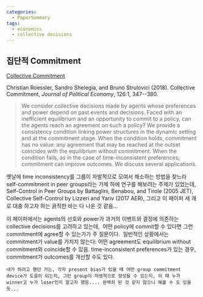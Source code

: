 ```yaml
---
categories:
  - PaperSummary
tags:
  - economics
  - collective decisions
---
```


## 집단적 Commitment

[Collective Commitment](https://www.journals.uchicago.edu/doi/abs/10.1086/694294)

Christian Roessler, Sandro Shelegia, and Bruno Strulovici (2018). Collective Commitment, _Journal of Political Economy_, 126:1, 347--380.

> We consider collective decisions made by agents whose preferences and power depend on past events and decisions. Faced with an inefficient equilibrium and an opportunity to commit to a policy, can the agents reach an agreement on such a policy? We provide a consistency condition linking power structures in the dynamic setting and at the commitment stage. When the condition holds, commitment has no value: any agreement that may be reached at the outset coincides with the equilibrium without commitment. When the condition fails, as in the case of time-inconsistent preferences, commitment can improve outcomes. We discuss several applications.

옛날에 time inconsistency를 그룹이 자발적으로 모여서 해소하는 방법을 찾느라 self-commitment in peer groups라는 가제 하에 연구를 해보려는 주제가 있었는데, Self-Control in Peer Groups by Battaglini, Benabou, and Tirole (2005 JET), Collective Self-Control by Lizzeri and Yariv (2017 AER), 그리고 이 페이퍼 세 개로 대충 하고자 하는 굵직한 바는 다 나온 것 같음...

이 페이퍼에서는 agents의 선호와 power가 과거의 이벤트와 결정에 의존하는 collective decisions를 고려하고 있는데,  어떤 policy에 commit할 수 있다면 그런 commitment에 agree할 수 있는가가 주 질문이다.  일반적인 상황에서는 commitment가 value를 가지지 않는다: 어떤 agreement도 equilibrium without commitment와 coincide할 수 있음. time-inconsistent preferences가 있는 경우, commitment가 outcomes를 개선할 수도 있다.

`내가 하려고 했던 거는, 각자 present bias가 있을 때 어떤 group commitment device가 도움이 되는지, 그런 group이 자생적으로 형성될 수 있는지, 이 때 누가 winner고 누가 loser인지 알고자 했음.... 완벽히 된 것 같지 않으니 해볼 수 도 있을 듯...`